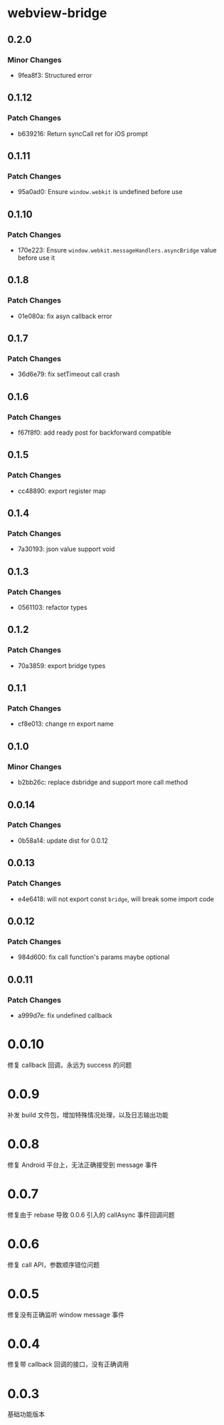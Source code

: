 # webview-bridge

## 0.2.0

### Minor Changes

- 9fea8f3: Structured error

## 0.1.12

### Patch Changes

- b639216: Return syncCall ret for iOS prompt

## 0.1.11

### Patch Changes

- 95a0ad0: Ensure `window.webkit` is undefined before use

## 0.1.10

### Patch Changes

- 170e223: Ensure `window.webkit.messageHandlers.asyncBridge` value before use it

## 0.1.8

### Patch Changes

- 01e080a: fix asyn callback error

## 0.1.7

### Patch Changes

- 36d6e79: fix setTimeout call crash

## 0.1.6

### Patch Changes

- f67f8f0: add ready post for backforward compatible

## 0.1.5

### Patch Changes

- cc48890: export register map

## 0.1.4

### Patch Changes

- 7a30193: json value support void

## 0.1.3

### Patch Changes

- 0561103: refactor types

## 0.1.2

### Patch Changes

- 70a3859: export bridge types

## 0.1.1

### Patch Changes

- cf8e013: change rn export name

## 0.1.0

### Minor Changes

- b2bb26c: replace dsbridge and support more call method

## 0.0.14

### Patch Changes

- 0b58a14: update dist for 0.0.12

## 0.0.13

### Patch Changes

- e4e6418: will not export const `bridge`, will break some import code

## 0.0.12

### Patch Changes

- 984d600: fix call function's params maybe optional

## 0.0.11

### Patch Changes

- a999d7e: fix undefined callback

# 0.0.10

修复 callback 回调，永远为 success 的问题

# 0.0.9

补发 build 文件包，增加特殊情况处理，以及日志输出功能

# 0.0.8

修复 Android 平台上，无法正确接受到 message 事件

# 0.0.7

修复由于 rebase 导致 0.0.6 引入的 callAsync 事件回调问题

# 0.0.6

修复 call API，参数顺序错位问题

# 0.0.5

修复没有正确监听 window message 事件

# 0.0.4

修复带 callback 回调的接口，没有正确调用

# 0.0.3

基础功能版本
